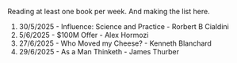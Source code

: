 Reading at least one book per week.
And making the list here.

1. 30/5/2025  - Influence: Science and Practice - Rorbert B Cialdini
2. 5/6/2025 - $100M Offer - Alex Hormozi
3. 27/6/2025 - Who Moved my Cheese? - Kenneth Blanchard
4. 29/6/2025 - As a Man Thinketh - James Thurber